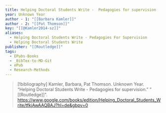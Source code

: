 ```yaml
---
title: Helping Doctoral Students Write -  Pedagogies for supervision
year: Unknown Year
author - 1: "[[Barbara Kamler]]"
author - 2: "[[Pat Thomson]]"
key: "[[@Kamler2014-sz]]"
aliases:
  - Helping Doctoral Students Write - Pedagogies For Supervision
  - Helping Doctoral Students Write
publisher: "[[Routledge]]"
tags:
  - EPubs-Books
  - _BibTex-to-MD-Git
  - ePub
  - Research-Methods
---
```


> [!bibliography]
> Kamler, Barbara, Pat Thomson. Unknown Year. “Helping Doctoral Students Write -  Pedagogies for supervision.” "[[Routledge]]". https://www.google.com/books/edition/Helping_Doctoral_Students_Write/tfkjAwAAQBAJ?hl=de&gbpv=0